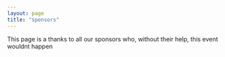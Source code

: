 ```yaml
---
layout: page
title: "sponsors"
---
```

This page is a thanks to all our sponsors who, without their help, this event wouldnt happen

